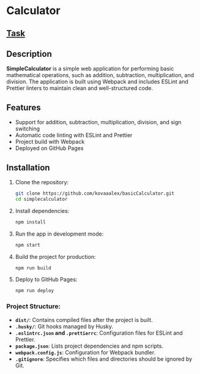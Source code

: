 # Calculator
## [Task](http://docs.google.com/document/d/1zpXXeSae-BlcxPKgw3DhxZA92cspVailrPYoaXSYrW8/edit?tab=t.0)
## Description
**SimpleCalculator** is a simple web application for performing basic mathematical 
operations, such as addition, subtraction, multiplication, and division. The application 
is built using Webpack and includes ESLint and Prettier linters to maintain clean and well-structured code.

## Features
- Support for addition, subtraction, multiplication, division, and sign switching
- Automatic code linting with ESLint and Prettier
- Project build with Webpack
- Deployed on GitHub Pages

  
## Installation

1. Clone the repository:
   ```bash
   git clone https://github.com/kovaaalex/basicCalculator.git
   cd simplecalculator
2. Install dependencies:
    ```bash
    npm install
3. Run the app in development mode:
    ```bash
    npm start
4. Build the project for production:
    ```bash
    npm run build
5. Deploy to GitHub Pages:
    ```bash
    npm run deploy
### Project Structure:
- **`dist/`**: Contains compiled files after the project is built.
- **`.husky/`**: Git hooks managed by Husky.
- **`.eslintrc.json` and `.prettierrc`**: Configuration files for ESLint and Prettier.
- **`package.json`**: Lists project dependencies and npm scripts.
- **`webpack.config.js`**: Configuration for Webpack bundler.
- **`.gitignore`**: Specifies which files and directories should be ignored by Git.
